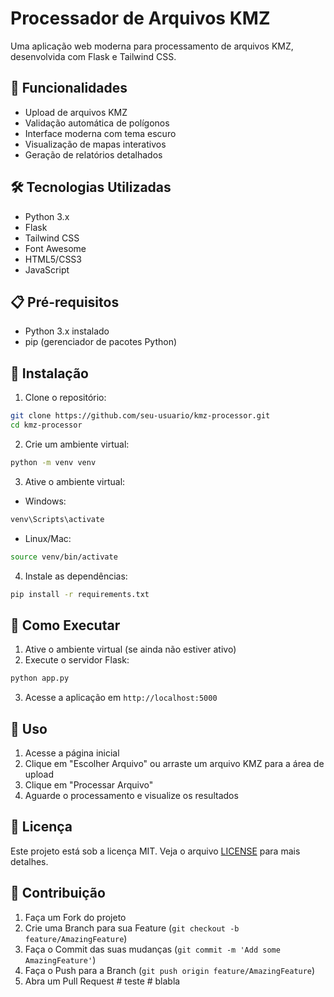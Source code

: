 # Processador de Arquivos KMZ

Uma aplicação web moderna para processamento de arquivos KMZ, desenvolvida com Flask e Tailwind CSS.

## 🚀 Funcionalidades

- Upload de arquivos KMZ
- Validação automática de polígonos
- Interface moderna com tema escuro
- Visualização de mapas interativos
- Geração de relatórios detalhados

## 🛠️ Tecnologias Utilizadas

- Python 3.x
- Flask
- Tailwind CSS
- Font Awesome
- HTML5/CSS3
- JavaScript

## 📋 Pré-requisitos

- Python 3.x instalado
- pip (gerenciador de pacotes Python)

## 🔧 Instalação

1. Clone o repositório:
```bash
git clone https://github.com/seu-usuario/kmz-processor.git
cd kmz-processor
```

2. Crie um ambiente virtual:
```bash
python -m venv venv
```

3. Ative o ambiente virtual:
- Windows:
```bash
venv\Scripts\activate
```
- Linux/Mac:
```bash
source venv/bin/activate
```

4. Instale as dependências:
```bash
pip install -r requirements.txt
```

## 🚀 Como Executar

1. Ative o ambiente virtual (se ainda não estiver ativo)
2. Execute o servidor Flask:
```bash
python app.py
```
3. Acesse a aplicação em `http://localhost:5000`

## 📝 Uso

1. Acesse a página inicial
2. Clique em "Escolher Arquivo" ou arraste um arquivo KMZ para a área de upload
3. Clique em "Processar Arquivo"
4. Aguarde o processamento e visualize os resultados

## 📄 Licença

Este projeto está sob a licença MIT. Veja o arquivo [LICENSE](LICENSE) para mais detalhes.

## 👥 Contribuição

1. Faça um Fork do projeto
2. Crie uma Branch para sua Feature (`git checkout -b feature/AmazingFeature`)
3. Faça o Commit das suas mudanças (`git commit -m 'Add some AmazingFeature'`)
4. Faça o Push para a Branch (`git push origin feature/AmazingFeature`)
5. Abra um Pull Request #   t e s t e  
 #   b l a b l a  
 
